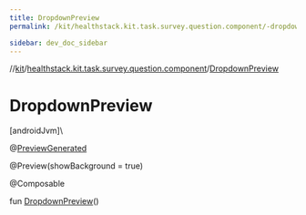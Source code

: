 ```yaml
---
title: DropdownPreview
permalink: /kit/healthstack.kit.task.survey.question.component/-dropdown-preview.html

sidebar: dev_doc_sidebar
---
```

//[kit](../../index.html)/[healthstack.kit.task.survey.question.component](index.html)/[DropdownPreview](-dropdown-preview.html)



# DropdownPreview



[androidJvm]\




@[PreviewGenerated](../healthstack.kit.annotation/-preview-generated/index.html)



@Preview(showBackground = true)



@Composable



fun [DropdownPreview](-dropdown-preview.html)()





